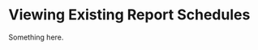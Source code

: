 [title]: # (Viewing Existing Report Schedules)
[tags]: # (XXX)
[priority]: # (3150)
# Viewing Existing Report Schedules
Something here.
